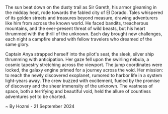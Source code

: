 
The sun beat down on the dusty trail as Sir Gareth, his armor gleaming in the midday heat, rode towards the fabled city of El Dorado. Tales whispered of its golden streets and treasures beyond measure, drawing adventurers like him from across the known world. He faced bandits, treacherous mountains, and the ever-present threat of wild beasts, but his heart thrummed with the thrill of the unknown. Each day brought new challenges, each night a campfire shared with fellow travelers who dreamed of the same glory.

Captain Anya strapped herself into the pilot's seat, the sleek, silver ship thrumming with anticipation. Her gaze fell upon the swirling nebula, a cosmic tapestry stretching across the viewport.  The jump coordinates were locked, the galaxy engine primed for a journey across the void.  Her mission: to reach the newly discovered exoplanet, rumored to harbor life in a system light-years away.  The crew buzzed with excitement, fueled by the promise of discovery and the sheer immensity of the unknown. The vastness of space, both a terrifying and beautiful void, held the allure of countless adventures yet to be charted. 

~ By Hozmi - 21 September 2024
